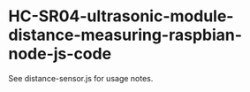 # HC-SR04-ultrasonic-module-distance-measuring-raspbian-node-js-code

See distance-sensor.js for usage notes.
